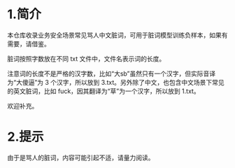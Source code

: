 # 1.简介
本仓库收录业务安全场景常见骂人中文脏词，可用于脏词模型训练负样本，如果有需要，请借鉴。

脏词按照字数放在不同 txt 文件中，文件名表示词的长度。

注意词的长度不是严格的汉字数，比如“大sb”虽然只有一个汉字，但实际音译为“大傻逼”为 3 个汉字，所以放到 3.txt。另外除了中文，也包含中文场景下常见的英文脏词，比如 fuck，因其翻译为“草”为一个汉字，所以放到 1.txt。

欢迎补充。

# 2.提示
由于是骂人的脏词，内容可能引起不适，请量力阅读。